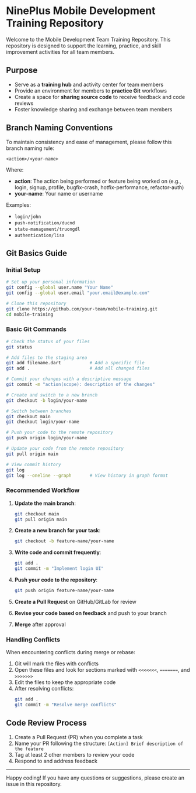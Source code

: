 # NinePlus Mobile Development Training Repository

Welcome to the Mobile Development Team Training Repository. This repository is designed to support the learning, practice, and skill improvement activities for all team members.

## Purpose

- Serve as a **training hub** and activity center for team members
- Provide an environment for members to **practice Git** workflows
- Create a space for **sharing source code** to receive feedback and code reviews
- Foster knowledge sharing and exchange between team members

## Branch Naming Conventions

To maintain consistency and ease of management, please follow this branch naming rule:

```
<action>/<your-name>
```

Where:

- **action**: The action being performed or feature being worked on (e.g., login, signup, profile, bugfix-crash, hotfix-performance, refactor-auth)
- **your-name**: Your name or username

Examples:
- `login/john`
- `push-notification/ducnd`
- `state-management/truongdl`
- `authentication/lisa`

## Git Basics Guide

### Initial Setup

```bash
# Set up your personal information
git config --global user.name "Your Name"
git config --global user.email "your.email@example.com"

# Clone this repository
git clone https://github.com/your-team/mobile-training.git
cd mobile-training
```

### Basic Git Commands

```bash
# Check the status of your files
git status

# Add files to the staging area
git add filename.dart           # Add a specific file
git add .                       # Add all changed files

# Commit your changes with a descriptive message
git commit -m "action(scope): description of the changes"

# Create and switch to a new branch
git checkout -b login/your-name

# Switch between branches
git checkout main
git checkout login/your-name

# Push your code to the remote repository
git push origin login/your-name

# Update your code from the remote repository
git pull origin main

# View commit history
git log
git log --oneline --graph       # View history in graph format
```

### Recommended Workflow

1. **Update the main branch**:
   ```bash
   git checkout main
   git pull origin main
   ```

2. **Create a new branch for your task**:
   ```bash
   git checkout -b feature-name/your-name
   ```

3. **Write code and commit frequently**:
   ```bash
   git add .
   git commit -m "Implement login UI"
   ```

4. **Push your code to the repository**:
   ```bash
   git push origin feature-name/your-name
   ```

5. **Create a Pull Request** on GitHub/GitLab for review

6. **Revise your code based on feedback** and push to your branch

7. **Merge** after approval

### Handling Conflicts

When encountering conflicts during merge or rebase:

1. Git will mark the files with conflicts
2. Open these files and look for sections marked with `<<<<<<<`, `=======`, and `>>>>>>>`
3. Edit the files to keep the appropriate code
4. After resolving conflicts:
   ```bash
   git add .
   git commit -m "Resolve merge conflicts"
   ```

## Code Review Process

1. Create a Pull Request (PR) when you complete a task
2. Name your PR following the structure: `[Action] Brief description of the feature`
3. Tag at least 2 other members to review your code
4. Respond to and address feedback

---

Happy coding! If you have any questions or suggestions, please create an issue in this repository.
